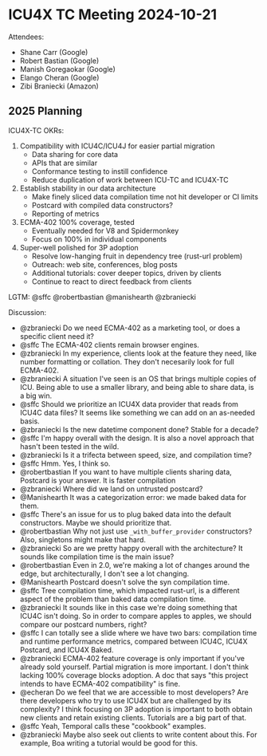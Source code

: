 # ICU4X TC Meeting 2024-10-21

Attendees:

- Shane Carr (Google)
- Robert Bastian (Google)
- Manish Goregaokar (Google)
- Elango Cheran (Google)
- Zibi Braniecki (Amazon)

## 2025 Planning

ICU4X-TC OKRs:

1. Compatibility with ICU4C/ICU4J for easier partial migration
    - Data sharing for core data
    - APIs that are similar
    - Conformance testing to instill confidence
    - Reduce duplication of work between ICU-TC and ICU4X-TC
2. Establish stability in our data architecture
    - Make finely sliced data compilation time not hit developer or CI limits
    - Postcard with compiled data constructors?
    - Reporting of metrics
3. ECMA-402 100% coverage, tested
    - Eventually needed for V8 and Spidermonkey
    - Focus on 100% in individual components
4. Super-well polished for 3P adoption
    - Resolve low-hanging fruit in dependency tree (rust-url problem)
    - Outreach: web site, conferences, blog posts
    - Additional tutorials: cover deeper topics, driven by clients
    - Continue to react to direct feedback from clients

LGTM: @sffc @robertbastian @manishearth @zbraniecki

Discussion:

- @zbraniecki Do we need ECMA-402 as a marketing tool, or does a specific client need it?
- @sffc The ECMA-402 clients remain browser engines.
- @zbraniecki In my experience, clients look at the feature they need, like number formatting or collation. They don't necesarily look for full ECMA-402.
- @zbraniecki A situation I've seen is an OS that brings multiple copies of ICU. Being able to use a smaller library, and being able to share data, is a big win.
- @sffc Should we prioritize an ICU4X data provider that reads from ICU4C data files? It seems like something we can add on an as-needed basis.
- @zbraniecki Is the new datetime component done? Stable for a decade?
- @sffc I'm happy overall with the design. It is also a novel approach that hasn't been tested in the wild.
- @zbraniecki Is it a trifecta between speed, size, and compilation time?
- @sffc Hmm. Yes, I think so.
- @robertbastian If you want to have multiple clients sharing data, Postcard is your answer. It is faster compilation
- @zbraniecki Where did we land on untrusted postcard?
- @Manishearth It was a categorization error: we made baked data for them.
- @sffc There's an issue for us to plug baked data into the default constructors. Maybe we should prioritize that.
- @robertbastian Why not just use `_with_buffer_provider` constructors? Also, singletons might make that hard.
- @zbraniecki So are we pretty happy overall with the architecture? It sounds like compilation time is the main issue?
- @robertbastian Even in 2.0, we're making a lot of changes around the edge, but architecturally, I don't see a lot changing.
- @Manishearth Postcard doesn't solve the syn compilation time.
- @sffc Tree compilation time, which impacted rust-url, is a different aspect of the problem than baked data compilation time.
- @zbraniecki It sounds like in this case we're doing something that ICU4C isn't doing. So in order to compare apples to apples, we should compare our postcard numbers, right?
- @sffc I can totally see a slide where we have two bars: compilation time and runtime performance metrics, compared between ICU4C, ICU4X Postcard, and ICU4X Baked.
- @zbraniecki ECMA-402 feature coverage is only important if you've already sold yourself. Partial migration is more important. I don't think lacking 100% coverage blocks adoption. A doc that says "this project intends to have ECMA-402 compatibility" is fine.
- @echeran Do we feel that we are accessible to most developers? Are there developers who try to use ICU4X but are challenged by its complexity? I think focusing on 3P adoption is important to both obtain new clients and retain existing clients. Tutorials are a big part of that.
- @sffc Yeah, Temporal calls these "cookbook" examples.
- @zbraniecki Maybe also seek out clients to write content about this. For example, Boa writing a tutorial would be good for this.


